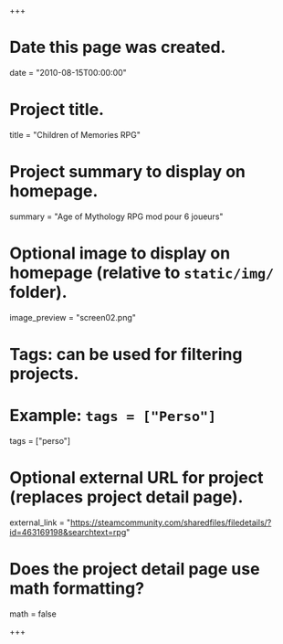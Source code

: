 +++
# Date this page was created.
date = "2010-08-15T00:00:00"

# Project title.
title = "Children of Memories RPG"

# Project summary to display on homepage.
summary = "Age of Mythology RPG mod pour 6 joueurs"

# Optional image to display on homepage (relative to `static/img/` folder).
image_preview = "screen02.png"

# Tags: can be used for filtering projects.
# Example: `tags = ["Perso"]`
tags = ["perso"]

# Optional external URL for project (replaces project detail page).
external_link = "https://steamcommunity.com/sharedfiles/filedetails/?id=463169198&searchtext=rpg"

# Does the project detail page use math formatting?
math = false

+++
